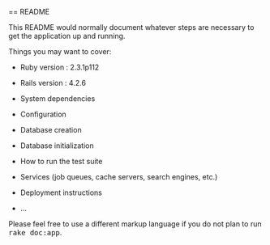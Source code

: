 == README

This README would normally document whatever steps are necessary to get the
application up and running.

Things you may want to cover:

- Ruby version : 2.3.1p112

- Rails version : 4.2.6

- System dependencies

- Configuration

- Database creation

- Database initialization

- How to run the test suite

- Services (job queues, cache servers, search engines, etc.)

- Deployment instructions

- ...


Please feel free to use a different markup language if you do not plan to run
<tt>rake doc:app</tt>.
